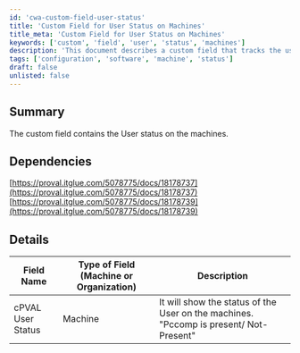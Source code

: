 ```yaml
---
id: 'cwa-custom-field-user-status'
title: 'Custom Field for User Status on Machines'
title_meta: 'Custom Field for User Status on Machines'
keywords: ['custom', 'field', 'user', 'status', 'machines']
description: 'This document describes a custom field that tracks the user status on machines, detailing its dependencies and specific field information relevant to machine management.'
tags: ['configuration', 'software', 'machine', 'status']
draft: false
unlisted: false
---
```

## Summary

The custom field contains the User status on the machines.

## Dependencies

[https://proval.itglue.com/5078775/docs/18178737](https://proval.itglue.com/5078775/docs/18178737)  
[https://proval.itglue.com/5078775/docs/18178739](https://proval.itglue.com/5078775/docs/18178739)

## Details

| Field Name           | Type of Field (Machine or Organization) | Description                                                     |
|----------------------|-----------------------------------------|-----------------------------------------------------------------|
| cPVAL User Status    | Machine                                 | It will show the status of the User on the machines. "Pccomp is present/ Not- Present" |



